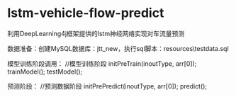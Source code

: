# lstm-vehicle-flow-predict
利用DeepLearning4j框架提供的lstm神经网络实现对车流量预测

数据准备：创建MySQL数据库：jtt_new，执行sql脚本：resources\testdata.sql

模型训练阶段调用：
//模型训练阶段
  initPreTrain(inoutType, arr[0]);
  trainModel();
  testModel();
  
预测阶段：
//预测数据阶段
  initPrePredict(inoutType, arr[0]);
  predict();
